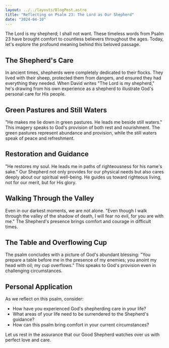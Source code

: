 ```yaml
---
layout: ../../layouts/BlogPost.astro
title: "Reflecting on Psalm 23: The Lord as Our Shepherd"
date: "2024-04-10"
---
```


The Lord is my shepherd; I shall not want. These timeless words from Psalm 23 have brought comfort to countless believers throughout the ages. Today, let's explore the profound meaning behind this beloved passage.

## The Shepherd's Care

In ancient times, shepherds were completely dedicated to their flocks. They lived with their sheep, protected them from dangers, and ensured they had everything they needed. When David writes "The Lord is my shepherd," he's drawing from his own experience as a shepherd to illustrate God's personal care for His people.

## Green Pastures and Still Waters

"He makes me lie down in green pastures. He leads me beside still waters." This imagery speaks to God's provision of both rest and nourishment. The green pastures represent abundance and provision, while the still waters speak of peace and refreshment.

## Restoration and Guidance

"He restores my soul. He leads me in paths of righteousness for his name's sake." Our Shepherd not only provides for our physical needs but also cares deeply about our spiritual well-being. He guides us toward righteous living, not for our merit, but for His glory.

## Walking Through the Valley

Even in our darkest moments, we are not alone. "Even though I walk through the valley of the shadow of death, I will fear no evil, for you are with me." The Shepherd's presence brings comfort and courage in difficult times.

## The Table and Overflowing Cup

The psalm concludes with a picture of God's abundant blessing: "You prepare a table before me in the presence of my enemies; you anoint my head with oil; my cup overflows." This speaks to God's provision even in challenging circumstances.

## Personal Application

As we reflect on this psalm, consider:
- How have you experienced God's shepherding care in your life?
- What areas of your life need to be surrendered to the Shepherd's guidance?
- How can this psalm bring comfort in your current circumstances?

Let us rest in the assurance that our Good Shepherd watches over us with perfect love and care.